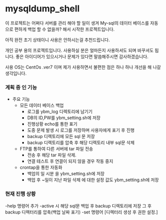 # mysqldump_shell

이 프로젝트는 어쩌다 서버를 관리 해야 할 일이 생겨 My-sql의 데이터 베이스를 자동으로 편하게 백업 할 수 없을까? 해서 시작한 프로젝트입니다.

아직 완전 초기 상태이니 사용은 안하시는걸 추천드립니다.

개인 공부 용의 프로젝트입니다.
사용하실 분은 얼마든지 사용하셔도 되며 바꾸셔도 됩니다.
좋은 아이디어가 있으시거나 문제가 있다면 말씀해주시면 감사하겠습니다.

사용 OS는 CentOs .ver7 이며 제가 사용하면서 불편한 점은 하나 하나 개선을 해 나갈 생각입니다.

### 계획 중 인 기능

+ 주요 기능
  + 모든 데이터 베이스 백업
    + 로그를 ybm_log 디렉토리에 남기기
    + DB의 ID,PW를 ybm_setting.sh에 저장
    + 진행상황 echo를 통한 표기
    + 도중 문제 발생 시 로그를 저장하며 사용자에게 표기 후 진행
    + backup 디렉토리에 모든 sql 문 저장
    + backup 디렉토리를 압축 후 해당 디렉토리 내부 sql문 삭제
  + FTP를 통하여 다른 서버에 tar 파일 전송
    + 전송 후 해당 tar 파일 삭제.
    + 연결 테스트 후 연결이 되지 않을 경우 작동 중지
  + crontap을 통한 자동화
    + 백업의 일 시분 을 ybm_setting.sh에 저장
    + 백업 후 ~일이 지난 파일 삭제 에 대한 설정 값도 ybm_setting.sh에 저장
 
 ### 현재 진행 상황
 -help 명령어 추가
 -active 시 해당 sql문 백업 후 backup 디렉토리에 저장 그 후 backup 디렉터리를 압축(백업 날짜 표기)
 -set 명령어 [디렉터리 생성 후 권한 설정.]
